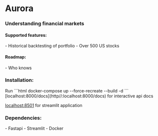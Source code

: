 # Aurora
### Understanding financial markets

#### Supported features:
<div class="termy">
- Historical backtesting of portfolio
- Over 500 US stocks

#### Roadmap:
<div class="termy">
- Who knows

### Installation:
<div class="termy">
Run 
```html
docker-compose up --force-recreate --build -d
```
[localhost:8000/docs](http//:localhost:8000/docs) for interactive api docs

[localhost:8501](http//:localhost:8501) for streamlit application

### Dependencies:
<div class="termy">
- Fastapi
- Streamlit
- Docker
